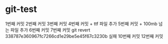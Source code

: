 # git-test
1번째 커밋
2번째 커밋
3번째 커밋
4번째 커밋 + ttf 파일 추가
5번째 커밋 + 100mb 넘는 파일 추가
6번째 커밋
7번째 커밋
git revert 338787e360967fc7266cd1e29be5e45f67c3230b 실패
10번째 커밋
12번째 커밋